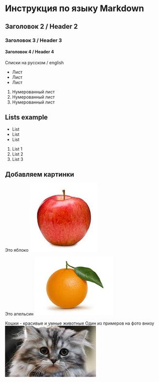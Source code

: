 # Инструкция по языку Markdown

## Заголовок 2 / Header 2
### Заголовок 3 / Header 3
#### Заголовок 4 / Header 4

Списки на русском / english
* Лист
* Лист
* Лист

1. Нумерованный лист
2. Нумерованный лист
3. Нумерованный лист

## Lists example
* List
* List
* List

1. List 1
2. List 2
3. List 3


## Добавляем картинки

Это яблоко
![Яблоко](apple.jpg)

Это апельсин
![Апельсин](orange.jpg)






Кошки - красивые и умные животные
Один из примеров на фото внизу
![Кошка](кот.jpg)